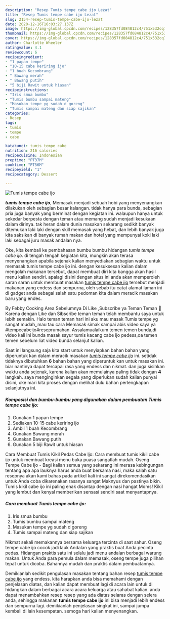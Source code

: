 ```yaml
---
description: "Resep Tumis tempe cabe ijo Lezat"
title: "Resep Tumis tempe cabe ijo Lezat"
slug: 2154-resep-tumis-tempe-cabe-ijo-lezat
date: 2020-12-16T16:03:27.137Z
image: https://img-global.cpcdn.com/recipes/128357fd084812c4/751x532cq70/tumis-tempe-cabe-ijo-foto-resep-utama.jpg
thumbnail: https://img-global.cpcdn.com/recipes/128357fd084812c4/751x532cq70/tumis-tempe-cabe-ijo-foto-resep-utama.jpg
cover: https://img-global.cpcdn.com/recipes/128357fd084812c4/751x532cq70/tumis-tempe-cabe-ijo-foto-resep-utama.jpg
author: Charlotte Wheeler
ratingvalue: 4.1
reviewcount: 6
recipeingredient:
- "1 papan tempe"
- "10-15 cabe keriring ijo"
- "1 buah Kecombrang"
- " Bawang merah"
- " Bawang putih"
- "5 biji Rawit untuk hiasan"
recipeinstructions:
- "Iris smua bumbu"
- "Tumis bumbu sampai mateng"
- "Masukan tempe yg sudah d goreng"
- "Tumis sampai mateng dan siap sajikan"
categories:
- Resep
tags:
- tumis
- tempe
- cabe

katakunci: tumis tempe cabe 
nutrition: 216 calories
recipecuisine: Indonesian
preptime: "PT37M"
cooktime: "PT56M"
recipeyield: "1"
recipecategory: Dessert

---
```



![Tumis tempe cabe ijo](https://img-global.cpcdn.com/recipes/128357fd084812c4/751x532cq70/tumis-tempe-cabe-ijo-foto-resep-utama.jpg)

<b><i>tumis tempe cabe ijo</i></b>, Memasak menjadi sebuah hobi yang menyenangkan dilakukan oleh sebagian besar kalangan. tidak hanya para bunda, sebagian pria juga banyak yang berminat dengan kegiatan ini. walaupun hanya untuk sekedar berpesta dengan teman atau memang sudah menjadi kesukaan dalam dirinya. tak heran dalam dunia masakan sekarang sedikit banyak ditemukan laki laki dengan skill memasak yang hebat, dan lebih banyak juga kita saksikan di banyak rumah makan dan hotel yang mempunyai koki laki laki sebagai juru masak andalan nya.

Oke, kita kembali ke pembahasan bumbu bumbu hidangan <i>tumis tempe cabe ijo</i>. di tengah tengah kegiatan kita, mungkin akan terasa menyenangkan apabila sejenak kalian menyediakan sebagian waktu untuk memasak tumis tempe cabe ijo ini. dengan kesuksesan kalian dalam mengolah makanan tersebut, dapat membuat diri kita bangga akan hasil menu kalian sendiri. apalagi disini dengan situs ini anda akan memperoleh saran saran untuk membuat masakan <u>tumis tempe cabe ijo</u> tersebut menjadi makanan yang endess dan sempurna, oleh sebab itu catat alamat laman ini di gadget anda sebagai salah satu pedoman kita dalam meracik masakan baru yang endes.

By Febby Cooking Area Sebelumnya Di Like ,Subscribe ya Teman Teman 🙏 Karena dengan Like dan Sibscribe teman teman telah membantu saya untuk lebih semakin. Halo teman teman hari ini aku mau masak Tumis tempe yg sangat mudah,,mau tau cara Memasak simak sampai abis video saya ya #tempecabeijo#reseprumahan. Assalamualaikum temen temen bunda,di video kali ini bunda masak sayur tumis kacang cabe ijo pedess,oa temen temen sebelum liat video bunda selanjut kalian.


Saat ini langsung saja kita start untuk menyiapkan bahan bahan yang diperuntuk kan dalam meracik masakan <u><i>tumis tempe cabe ijo</i></u> ini. setidak tidaknya dibutuhkan <b>6</b> bahan bahan yang diperuntuk kan untuk masakan ini. biar nantinya dapat tercapai rasa yang endess dan nikmat. dan juga sisihkan waktu anda sejenak, karena kalian akan memulainya paling tidak dengan <b>4</b> langkah. saya menginginkan segala yang diperlukan sudah kalian punyai disini, oke mari kita proses dengan melihat dulu bahan perlengkapan selanjutnya ini.

<!--inarticleads1-->

##### Komposisi dan bumbu-bumbu yang digunakan dalam pembuatan Tumis tempe cabe ijo:

1. Gunakan 1 papan tempe
1. Sediakan 10-15 cabe keriring ijo
1. Ambil 1 buah Kecombrang
1. Gunakan  Bawang merah
1. Gunakan  Bawang putih
1. Gunakan 5 biji Rawit untuk hiasan


Cara Membuat Tumis Kikil Pedas Cabe Ijo: Cara membuat tumis kikil cabe ijo untuk membuat kreasi menu buka puasa sangatlah mudah. Oseng Tempe Cabe Ijo - Bagi kalian semua yang sekarang ini merasa kebingungan tentang apa apa lauknya harus anda buat bersama nasi, maka salah satu resepnya akan kami bahas pada artikel kali ini sangat direkomendasikan untuk Anda coba dikarenakan rasanya sangat Maknyus dan pastinya bikin. Tumis kikil cabe ijo ini paling enak disantap dengan nasi hangat Moms! Kikil yang lembut dan kenyal memberikan sensasi sendiri saat menyantapnya. 

<!--inarticleads2-->

##### Cara membuat Tumis tempe cabe ijo:

1. Iris smua bumbu
1. Tumis bumbu sampai mateng
1. Masukan tempe yg sudah d goreng
1. Tumis sampai mateng dan siap sajikan


Nikmat sekali memakannya bersama keluarga tercinta di saat sahur. Oseng tempe cabe ijo cocok jadi lauk Andalan yang praktis buat Anda pecinta pedas. Hidangan praktis satu ini selalu jadi menu andalan berbagai warung makan. Untuk Anda para pemula dalam memasak, oseng tempe juga pilihan tepat untuk dicoba. Bahannya mudah dan praktis dalam pembuatannya. 

Demikianlah sedikit pengulasan masakan tentang bahan resep <u>tumis tempe cabe ijo</u> yang endess. kita harapkan anda bisa memahami dengan penjelasan diatas, dan kalian dapat membuat lagi di acara lain untuk di hidangkan dalam berbagai acara acara keluarga atau sahabat kalian. anda dapat menambahkan resep resep yang ada diatas selaras dengan selera anda, sehingga makanan <b>tumis tempe cabe ijo</b> ini bisa menjadi lebih endess dan sempurna lagi. demikianlah penjelasan singkat ini, sampai jumpa kembali di lain kesempatan. semoga hari kalian menyenangkan.
